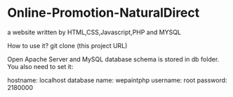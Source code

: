 # Online-Promotion-NaturalDirect
a website written by HTML,CSS,Javascript,PHP and MYSQL

How to use it?
git clone (this project URL)

Open Apache Server and MySQL database schema is stored in db folder.
You also need to set it:

hostname: localhost
database name: wepaintphp
username: root
password: 2180000
